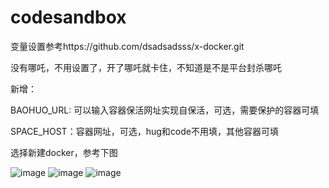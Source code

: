 # codesandbox

变量设置参考https://github.com/dsadsadsss/x-docker.git

没有哪吒，不用设置了，开了哪吒就卡住，不知道是不是平台封杀哪吒

新增：

BAOHUO_URL: 可以输入容器保活网址实现自保活，可选，需要保护的容器可填

SPACE_HOST：容器网址，可选，hug和code不用填，其他容器可填


选择新建docker，参考下图

 ![image](https://github.com/dsadsadsss/codesandbox/blob/main/sd.PNG)
  ![image](https://github.com/dsadsadsss/codesandbox/blob/main/sd2.PNG)
   ![image](https://github.com/dsadsadsss/codesandbox/blob/main/sd3.PNG)
